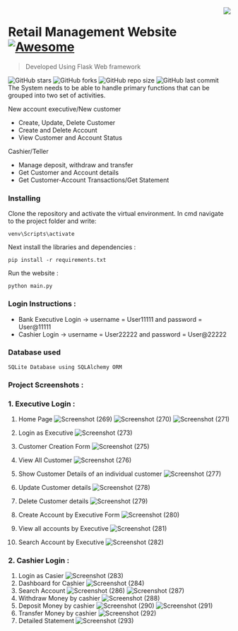 <img src="https://user-images.githubusercontent.com/38109942/85063037-27a5b180-b1c7-11ea-8bbd-807f2238ed13.jpg" align="right"/>

# Retail Management Website [![Awesome](https://cdn.rawgit.com/sindresorhus/awesome/d7305f38d29fed78fa85652e3a63e154dd8e8829/media/badge.svg)](https://github.com/sindresorhus/awesome#readme)
> Developed Using Flask Web framework

![GitHub stars](https://img.shields.io/github/stars/AniketCPatel/retailmanagement?style=flat-square)
![GitHub forks](https://img.shields.io/github/forks/AniketCPatel/retailmanagement?style=flat-square)
![GitHub repo size](https://img.shields.io/github/repo-size/AniketCPatel/retailmanagement?style=flat-square)
![GitHub last commit](https://img.shields.io/github/last-commit/AniketCPatel/retailmanagement?color=%230000ff&style=flat-square)<br>
The System needs to be able to handle primary functions that can be grouped into two set of activities.

New account executive/New customer<br/>
 - Create, Update, Delete Customer<br/>
 - Create and Delete Account<br/>
 - View Customer and Account Status<br/>
 

Cashier/Teller<br/>
- Manage deposit, withdraw and transfer<br/>
- Get Customer and Account details<br/>
- Get Customer-Account Transactions/Get Statement<br/>


### Installing

Clone the repository and activate the virtual environment.
In cmd navigate to the project folder and write: 
```
venv\Scripts\activate
```

Next install the libraries and dependencies :

```
pip install -r requirements.txt
```

Run the website :
```
python main.py
```

### Login Instructions :

- Bank Executive Login -> username = User11111 and password = User@11111
- Cashier Login -> username = User22222 and password = User@22222

### Database used
```
SQLite Database using SQLAlchemy ORM
```

### Project Screenshots :

### 1. Executive Login :

1. Home Page
![Screenshot (269)](https://user-images.githubusercontent.com/38109942/85061457-77cf4480-b1c4-11ea-9ca5-a2935a2eb66e.png)
![Screenshot (270)](https://user-images.githubusercontent.com/38109942/85061507-8ae21480-b1c4-11ea-8738-f23063e804e4.png)
![Screenshot (271)](https://user-images.githubusercontent.com/38109942/85061513-8f0e3200-b1c4-11ea-9eee-d8de3e51b21a.png)
2. Login as Executive
![Screenshot (273)](https://user-images.githubusercontent.com/38109942/85061521-933a4f80-b1c4-11ea-9563-ab3bd2e61a24.png)

3. Customer Creation Form
![Screenshot (275)](https://user-images.githubusercontent.com/38109942/85061719-ea402480-b1c4-11ea-91cd-6ae09cbefa82.png)
4. View All Customer
![Screenshot (276)](https://user-images.githubusercontent.com/38109942/85061558-a3eac580-b1c4-11ea-84c1-7acb8ef67e4b.png)
5. Show Customer Details of an individual customer
![Screenshot (277)](https://user-images.githubusercontent.com/38109942/85061565-a9481000-b1c4-11ea-9206-c1b5d5f7ca84.png)
6. Update Customer details 
![Screenshot (278)](https://user-images.githubusercontent.com/38109942/85061577-aea55a80-b1c4-11ea-9c88-4671341785c8.png)
7. Delete Customer details
![Screenshot (279)](https://user-images.githubusercontent.com/38109942/85061584-b402a500-b1c4-11ea-977a-7b8a00e96a5b.png)
8. Create Account by Executive Form
![Screenshot (280)](https://user-images.githubusercontent.com/38109942/85061592-b8c75900-b1c4-11ea-9852-08974e133a79.png)
9. View all accounts by Executive
![Screenshot (281)](https://user-images.githubusercontent.com/38109942/85061605-bfee6700-b1c4-11ea-8e57-8cb3f6d621d6.png)
10. Search Account by Executive
![Screenshot (282)](https://user-images.githubusercontent.com/38109942/85061618-c5e44800-b1c4-11ea-8b96-fb004bb74511.png)

### 2. Cashier Login :
1. Login as Casier
![Screenshot (283)](https://user-images.githubusercontent.com/38109942/85061991-5f135e80-b1c5-11ea-8514-bc87489de14c.png)
2. Dashboard for Cashier
![Screenshot (284)](https://user-images.githubusercontent.com/38109942/85061999-63d81280-b1c5-11ea-8490-7210c3259ccc.png)
3. Search Account 
![Screenshot (286)](https://user-images.githubusercontent.com/38109942/85062016-689cc680-b1c5-11ea-96a0-5a7263a295d4.png)
![Screenshot (287)](https://user-images.githubusercontent.com/38109942/85062026-6c304d80-b1c5-11ea-8fa6-b56485d60cab.png)
4. Withdraw Money by cashier
![Screenshot (288)](https://user-images.githubusercontent.com/38109942/85062045-705c6b00-b1c5-11ea-88c4-d74fc6cdc848.png)
5. Deposit Money by cashier
![Screenshot (290)](https://user-images.githubusercontent.com/38109942/85062072-78b4a600-b1c5-11ea-8a41-2285fd95ad80.png)
![Screenshot (291)](https://user-images.githubusercontent.com/38109942/85062080-7d795a00-b1c5-11ea-974d-1f797c38d72b.png)
6. Transfer Money by cashier
![Screenshot (292)](https://user-images.githubusercontent.com/38109942/85062089-810ce100-b1c5-11ea-89e9-3c36eb74b6e7.png)
7. Detailed Statement
![Screenshot (293)](https://user-images.githubusercontent.com/38109942/85062096-84a06800-b1c5-11ea-89bc-34ea0b8af935.png)
